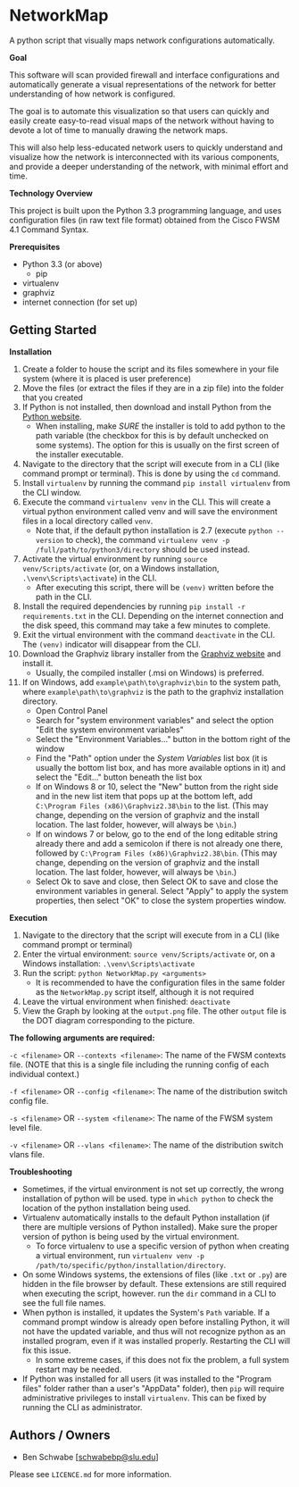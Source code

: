 # NetworkMap

A python script that visually maps network configurations automatically.

**Goal** 

This software will scan provided firewall and interface configurations and automatically generate a visual representations of the network for better understanding of how network is configured.

The goal is to automate this visualization so that users can quickly and easily create easy-to-read visual maps of the network without having to devote a lot of time to manually drawing the network maps.

This will also help less-educated network users to quickly understand and visualize how the network is interconnected with its various components, and provide a deeper understanding of the network, with minimal effort and time.

**Technology Overview**

This project is built upon the Python 3.3 programming language, and uses configuration files (in raw text file format) obtained from the Cisco FWSM 4.1 Command Syntax.

**Prerequisites**

- Python 3.3 (or above)
    - pip
- virtualenv
- graphviz
- internet connection (for set up)

## Getting Started

**Installation**

1. Create a folder to house the script and its files somewhere in your file system (where it is placed is user preference)
2. Move the files (or extract the files if they are in a zip file) into the folder that you created
3. If Python is not installed, then download and install Python from the [Python website](https://www.python.org/downloads/).
    - When installing, make *SURE* the installer is told to add python to the path variable (the checkbox for this is by default unchecked on some systems). The option for this is usually on the first screen of the installer executable.
4. Navigate to the directory that the script will execute from in a CLI (like command prompt or terminal). This is done by using the `cd` command.
5. Install `virtualenv` by running the command `pip install virtualenv` from the CLI window.
6. Execute the command `virtualenv venv` in the CLI. This will create a virtual python environment called venv and will save the environment files in a local directory called `venv`.
    - Note that, if the default python installation is 2.7 (execute `python --version` to check), the command `virtualenv venv -p /full/path/to/python3/directory` should be used instead.
7. Activate the virtual environment by running `source venv/Scripts/activate` (or, on a Windows installation, `.\venv\Scripts\activate`) in the CLI.
    - After executing this script, there will be `(venv)` written before the path in the CLI.
8. Install the required dependencies by running `pip install -r requirements.txt` in the CLI. Depending on the internet connection and the disk speed, this command may take a few minutes to complete.
9. Exit the virtual environment with the command `deactivate` in the CLI. The `(venv)` indicator will disappear from the CLI.
6. Download the Graphviz library installer from the [Graphviz website](http://www.graphviz.org/Download.php) and install it.
    - Usually, the compiled installer (.msi on Windows) is preferred.
10. If on Windows, add `example\path\to\graphviz\bin` to the system path, where `example\path\to\graphviz` is the path to the graphviz installation directory.
    - Open Control Panel
    - Search for "system environment variables" and select the option "Edit the system environment variables"
    - Select the "Environment Variables..." button in the bottom right of the window
    - Find the "Path" option under the *System Variables* list box (it is usually the bottom list box, and has more available options in it) and select the "Edit..." button beneath the list box
    - If on Windows 8 or 10, select the "New" button from the right side and in the new list item that pops up at the bottom left, add `C:\Program Files (x86)\Graphviz2.38\bin` to the list. (This may change, depending on the version of graphviz and the install location. The last folder, however, will always be `\bin`.)
    - If on windows 7 or below, go to the end of the long editable string already there and add a semicolon if there is not already one there, followed by `C:\Program Files (x86)\Graphviz2.38\bin`. (This may change, depending on the version of graphviz and the install location. The last folder, however, will always be `\bin`.)
    - Select Ok to save and close, then Select OK to save and close the environment variables in general. Select "Apply" to apply the system properties, then select "OK" to close the system properties window.

**Execution**

1. Navigate to the directory that the script will execute from in a CLI (like command prompt or terminal)
2. Enter the virtual environment: `source venv/Scripts/activate` or, on a Windows installation: `.\venv\Scripts\activate`
3. Run the script: `python NetworkMap.py <arguments>`
    - It is recommended to have the configuration files in the same folder as the `NetworkMap.py` script itself, although it is not required
4. Leave the virtual environment when finished: `deactivate`
5. View the Graph by looking at the `output.png` file. The other `output` file is the DOT diagram corresponding to the picture.

**The following arguments are required:**

`-c <filename>` OR `--contexts <filename>`: The name of the FWSM contexts file. (NOTE that this is a single file including the running config of each individual context.)

`-f <filename>` OR `--config <filename>`: The name of the distribution switch config file.

`-s <filename>` OR `--system <filename>`: The name of the FWSM system level file.

`-v <filename>` OR `--vlans <filename>`: The name of the distribution switch vlans file.

**Troubleshooting**

- Sometimes, if the virtual environment is not set up correctly, the wrong installation of python will be used. type in `which python` to check the location of the python installation being used.
- Virtualenv automatically installs to the default Python installation (if there are multiple versions of Python installed). Make sure the proper version of python is being used by the virtual environment.
    - To force virtualenv to use a specific version of python when creating a virtual environment, run `virtualenv venv -p /path/to/specific/python/installation/directory`.
- On some Windows systems, the extensions of files (like `.txt` or `.py`) are hidden in the file browser by default. These extensions are still required when executing the script, however. run the `dir` command in a CLI to see the full file names.
- When python is installed, it updates the System's `Path` variable. If a command prompt window is already open before installing Python, it will not have the updated variable, and thus will not recognize python as an installed program, even if it was installed properly. Restarting the CLI will fix this issue.
    - In some extreme cases, if this does not fix the problem, a full system restart may be needed.
- If Python was installed for all users (it was installed to the "Program files" folder rather than a user's "AppData" folder), then `pip` will require administrative privileges to install `virtualenv`. This can be fixed by running the CLI as administrator.

## Authors / Owners

- Ben Schwabe [schwabebp@slu.edu]

Please see `LICENCE.md` for more information.
